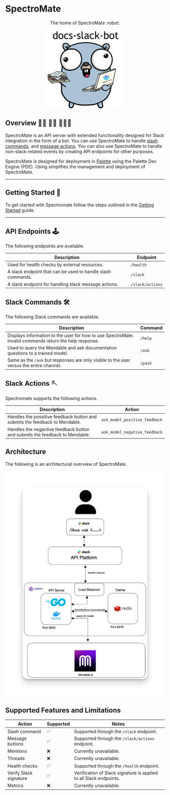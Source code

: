 # SpectroMate


<p align="center">The home of SpectroMate :robot: </p>

<p align="center">
  <img src="/static/images/mascot.png" alt="drawing" width="250"/>
</p>


## Overview 👩‍🚀 🧑‍🚀 🧑🏿‍🚀

SpectroMate is an API server with extended functionality designed for Slack integration in the form of a bot. You can use SpectroMate to handle [slash commands](https://api.slack.com/interactivity/slash-commands), and [message actions](https://api.slack.com/reference/interaction-payloads). You can also use SpectroMate to handle non-slack-related events by creating API endpoints for other purposes. 

SpectroMate is designed for deployment in [Palette](https://console.spectrocloud.com) using the Palette Dev Engine (PDE). Using simplifies the management and deployment of SpectroMate.

---

## Getting Started 🚀

To get started with Spectromate follow the steps outlined in the [Getting Started](./docs/getting-started.md) guide.

---

## API Endpoints 🕹️

The following endpoints are available.

| Description                                               | Endpoint           |
| ----------------------------------------------------------|-------------------|
| Used for health checks by external resources.             | `/health`          |
| A slack endpoint that can be used to handle slash commands.| `/slack`           |
| A slack endpoint for handling slack message actions.      | `/slack/actions`   |


## Slack Commands 🛠️

The following Slack commands are available.

| Description                                               | Command           |
| ----------------------------------------------------------|-------------------|
| Displays information to the user for how to use SpectroMate. Invalid commands return the help response.             | `/help`          |
| Used to query the Mendable and ask documentation questions to a trained model.| `/ask`           |
| Same as the `/ask` but responses are only visible to the user versus the entire channel.      | `/pask`   |


## Slack Actions 🪡

Spectromate supports the following actions.

| Description                                               | Action           |
| ----------------------------------------------------------|-------------------|
| Handles the possitive feedback button and submits the feedback to Mendable.  | `ask_model_positive_feedback` |
| Handles the negavtive feedback button and submits the feedback to Mendable.| `ask_model_negative_feedback` |


## Architecture

The following is an architectural overview of SpectroMate. 

![An architecture diagram with all the components that support SpectroMate](./static/images/infrastructure-architecture.png)


## Supported Features and Limitations

|Action| Supported | Notes |
|---|---|---|
| Slash command| ✅ | Supported through the `/slack` endpoint.|
| Message buttons | ✅| Supported through the `/slack/actions` endpoint.|
| Mentions | ❌ | Currently unavailable. |
| Threads | ❌ | Currently unavailable. |
| Health checks | ✅ | Supported through the `/health` endpoint.|
| Verify Slack signature| ✅ | Verification of Slack signature is applied to all Slack endpoints.|
| Metrics | ❌ | Currently unavailable. |
